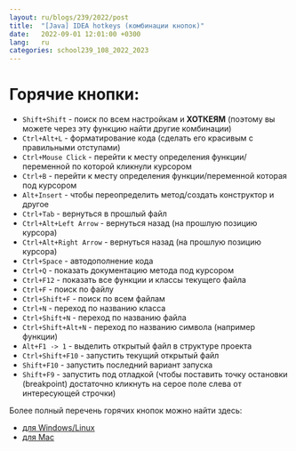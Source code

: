 ```yaml
---
layout: ru/blogs/239/2022/post
title:  "[Java] IDEA hotkeys (комбинации кнопок)"
date:   2022-09-01 12:01:00 +0300
lang:   ru
categories: school239_108_2022_2023
---
```


Горячие кнопки:
===============
- `Shift+Shift` - поиск по всем настройкам и **ХОТКЕЯМ** (поэтому вы можете через эту функцию найти другие комбинации)
- `Ctrl+Alt+L` - форматирование кода (сделать его красивым с правильными отступами)
- `Ctrl+Mouse Click` - перейти к месту определения функции/переменной по которой кликнули курсором
- `Ctrl+B` - перейти к месту определения функции/переменной которая под курсором
- `Alt+Insert` - чтобы переопределить метод/создать конструктор и другое
- `Ctrl+Tab` - вернуться в прошлый файл
- `Ctrl+Alt+Left Arrow` - вернуться назад (на прошлую позицию курсора)
- `Ctrl+Alt+Right Arrow` - вернуться назад (на прошлую позицию курсора)
- `Ctrl+Space` - автодополнение кода
- `Ctrl+Q` - показать документацию метода под курсором
- `Ctrl+F12` - показать все функции и классы текущего файла
- `Ctrl+F` - поиск по файлу
- `Ctrl+Shift+F` - поиск по всем файлам
- `Ctrl+N` - переход по названию класса
- `Ctrl+Shift+N` - переход по названию файла
- `Ctrl+Shift+Alt+N` - переход по названию символа (например функции)
- `Alt+F1 -> 1` - выделить открытый файл в структуре проекта
- `Ctrl+Shift+F10` - запустить текущий открытый файл
- `Shift+F10` - запустить последний вариант запуска
- `Shift+F9` - запустить под отладкой (чтобы поставить точку остановки (breakpoint) достаточно кликнуть на серое поле слева от интересующей строчки)

Более полный перечень горячих кнопок можно найти здесь:

- [для Windows/Linux](https://resources.jetbrains.com/storage/products/intellij-idea/docs/IntelliJIDEA_ReferenceCard.pdf)
- [для Mac](https://resources.jetbrains.com/storage/products/intellij-idea/docs/IntelliJIDEA_ReferenceCard.pdf)
